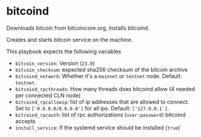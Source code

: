 # bitcoind

Downloads bitcoin from bitcoincore.org, installs bitcoind.

Creates and starts bitcoin service on the machine.

This playbook expects the following variables

* `bitcoin_version`: Version (`23.0`)
* `bitcoin_checksum`: expected sha256 checksum of the bitcoin archive
* `bitcoind_network`: Whether it's a `mainnet` or `testnet` node. Default: `testnet`.
* `bitcoind_rpcthreads`: How many threads does bitcoind allow (4 needed per connected CLN node)
* `bitcoind_rpcallowip`: list of ip addresses that are allowed to connect. Set to `['0.0.0.0/0.0.0.0']` for all ips. Default: `['127.0.0.1']`.
* `bitcoind_rpcauth`: list of rpc authorizations (`user:password`) bitcoind accepts
* `install_service`: If the systemd service should be installed (`true`)
